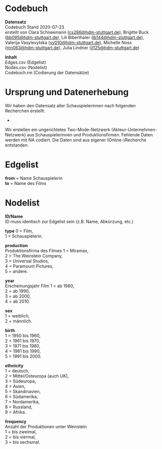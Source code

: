 # Codebuch      

**Datensatz**       
Codebuch Stand 2020-07-23     
erstellt von Clara Schneemann (cs286@hdm-stuttgart.de), Brigitte Buck (bb095@hdm-stuttgart.de), Lili Biberthaler (lb144@hdm-stuttgart.de), Valerija Vasylevytska (vv010@hdm-stuttgart.de), Michelle Noss (mn063@hdm-stuttgart.de), Julia Lindner (jl125@hdm-stuttgart.de)

**Inhalt**      
Edges.csv (Edgelist)      
Nodes.csv (Nodelist)      
Codebuch.rm (Codierung der Datensätze)      

# Ursprung und Datenerhebung      
Wir haben den Datensatz aller Schauspielerinnen nach folgenden Recherchen erstellt:     

- 

Wir erstellen ein ungerichtetes Two-Mode-Netzwerk (Akteur-Unternehmen-Netzwerk) aus Schauspielerinnen und Produktionsfirmen. Fehlende Daten werden mit NA codiert. Die Daten sind aus eigener (Online-)Recherche entstanden.    

# Edgelist    

**from** = Name Schauspielerin     
**to** = Name des Films               

# Nodelist

**ID/Name**   
ID muss identisch zur Edgelist sein (z.B. Name, Abkürzung, etc.)    

**type**
0 = Film,     
1 = Schauspielerin.

**production**     
Produktionsfirma des Filmes 
1 = Miramax,    
2 = The Weinstein Company,   
3 = Universal Studios,       
4 = Paramount Pictures,       
5 = andere.   

**year**     
Erscheinungsjahr Film 
1 = ab 1980,    
2 = ab 1990,    
3 = ab 2000,    
4 = ab 2010.    

**sex**     
1 = weiblich,   
2 = männlich.   

**birth**   
1 = 1950 bis 1960,      
2 = 1961 bis 1970,    
3 = 1971 bis 1980,    
4 = 1981 bis 1990,    
5 = 1991 bis 2000.    

**ethnicity**   
1 = deutsch,    
2 = Mittel/Osteuropa (auch UK),   
3 = Südeuropa,    
4 = Asien,    
5 = Skandinavien,   
6 = Südamerika,   
7 = Nordamerika,    
8 = Russland,   
9 = Afrika.   

**frequency**       
Anzahl der Produktionen unter Weinstein     
1 = bis zweimal,     
2 = bis viermal,    
3 = bis sechsmal.     

##
